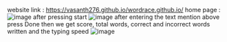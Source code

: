 website link : https://vasanth276.github.io/wordrace.github.io/
home page :
![image](https://user-images.githubusercontent.com/63463535/207670035-b05926d8-8251-4ab2-8826-047977b58235.png)
after pressing start
![image](https://user-images.githubusercontent.com/63463535/207670206-9b5386ab-c2ee-4dc1-bbcd-dfad73ab174a.png)
after entering the text mention above press Done then we get
score, total words, correct and incorrect words written and the typing speed
![image](https://user-images.githubusercontent.com/63463535/207670658-1cf6798d-8256-4a7e-93d6-7eba3557d107.png)




